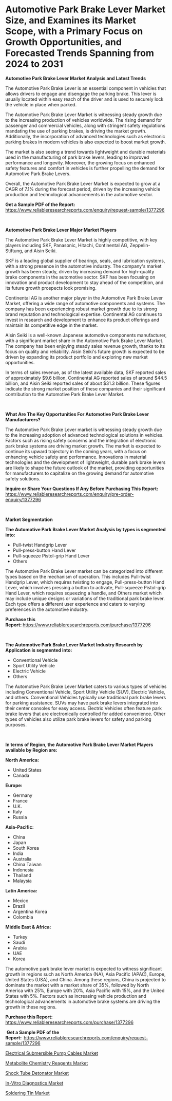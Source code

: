 <p><h1>Automotive Park Brake Lever Market Size, and Examines its Market Scope, with a Primary Focus on Growth Opportunities, and Forecasted Trends Spanning from 2024 to 2031</h1></p><p><strong>Automotive Park Brake Lever Market Analysis and Latest Trends</strong></p>
<p><p>The Automotive Park Brake Lever is an essential component in vehicles that allows drivers to engage and disengage the parking brake. This lever is usually located within easy reach of the driver and is used to securely lock the vehicle in place when parked.</p><p>The Automotive Park Brake Lever Market is witnessing steady growth due to the increasing production of vehicles worldwide. The rising demand for passenger and commercial vehicles, along with stringent safety regulations mandating the use of parking brakes, is driving the market growth. Additionally, the incorporation of advanced technologies such as electronic parking brakes in modern vehicles is also expected to boost market growth.</p><p>The market is also seeing a trend towards lightweight and durable materials used in the manufacturing of park brake levers, leading to improved performance and longevity. Moreover, the growing focus on enhanced safety features and comfort in vehicles is further propelling the demand for Automotive Park Brake Levers.</p><p>Overall, the Automotive Park Brake Lever Market is expected to grow at a CAGR of 7.1% during the forecast period, driven by the increasing vehicle production and technological advancements in the automotive sector.</p></p>
<p><strong>Get a Sample PDF of the Report:&nbsp;</strong> <a href="https://www.reliableresearchreports.com/enquiry/request-sample/1377296">https://www.reliableresearchreports.com/enquiry/request-sample/1377296</a></p>
<p>&nbsp;</p>
<p><strong>Automotive Park Brake Lever Major Market Players</strong></p>
<p><p>The Automotive Park Brake Lever Market is highly competitive, with key players including SKF, Panasonic, Hitachi, Continental AG, Zeppelin-Stiftung, and Aisin Seiki. </p><p>SKF is a leading global supplier of bearings, seals, and lubrication systems, with a strong presence in the automotive industry. The company's market growth has been steady, driven by increasing demand for high-quality brake components in the automotive sector. SKF has been focusing on innovation and product development to stay ahead of the competition, and its future growth prospects look promising.</p><p>Continental AG is another major player in the Automotive Park Brake Lever Market, offering a wide range of automotive components and systems. The company has been experiencing robust market growth due to its strong brand reputation and technological expertise. Continental AG continues to invest in research and development to enhance its product offerings and maintain its competitive edge in the market.</p><p>Aisin Seiki is a well-known Japanese automotive components manufacturer, with a significant market share in the Automotive Park Brake Lever Market. The company has been enjoying steady sales revenue growth, thanks to its focus on quality and reliability. Aisin Seiki's future growth is expected to be driven by expanding its product portfolio and exploring new market opportunities.</p><p>In terms of sales revenue, as of the latest available data, SKF reported sales of approximately $9.6 billion, Continental AG reported sales of around $44.5 billion, and Aisin Seiki reported sales of about $31.3 billion. These figures indicate the strong market position of these companies and their significant contribution to the Automotive Park Brake Lever Market.</p></p>
<p>&nbsp;</p>
<p><strong>What Are The Key Opportunities For Automotive Park Brake Lever Manufacturers?</strong></p>
<p><p>The Automotive Park Brake Lever market is witnessing steady growth due to the increasing adoption of advanced technological solutions in vehicles. Factors such as rising safety concerns and the integration of electronic park brake systems are driving market growth. The market is expected to continue its upward trajectory in the coming years, with a focus on enhancing vehicle safety and performance. Innovations in material technologies and the development of lightweight, durable park brake levers are likely to shape the future outlook of the market, providing opportunities for manufacturers to capitalize on the growing demand for automotive safety solutions.</p></p>
<p><strong>Inquire or Share Your Questions If Any Before Purchasing This Report:</strong> <a href="https://www.reliableresearchreports.com/enquiry/pre-order-enquiry/1377296">https://www.reliableresearchreports.com/enquiry/pre-order-enquiry/1377296</a></p>
<p>&nbsp;</p>
<p><strong>Market Segmentation</strong></p>
<p><strong>The Automotive Park Brake Lever Market Analysis by types is segmented into:</strong></p>
<p><ul><li>Pull-twist Handgrip Lever</li><li>Pull-press-button Hand Lever</li><li>Pull-squeeze Pistol-grip Hand Lever</li><li>Others</li></ul></p>
<p><p>The Automotive Park Brake Lever market can be categorized into different types based on the mechanism of operation. This includes Pull-twist Handgrip Lever, which requires twisting to engage, Pull-press-button Hand Lever, which involves pressing a button to activate, Pull-squeeze Pistol-grip Hand Lever, which requires squeezing a handle, and Others market which may include unique designs or variations of the traditional park brake lever. Each type offers a different user experience and caters to varying preferences in the automotive industry.</p></p>
<p><strong>Purchase this Report:&nbsp;</strong><a href="https://www.reliableresearchreports.com/purchase/1377296">https://www.reliableresearchreports.com/purchase/1377296</a></p>
<p>&nbsp;</p>
<p><strong>The Automotive Park Brake Lever Market Industry Research by Application is segmented into:</strong></p>
<p><ul><li>Conventional Vehicle</li><li>Sport Utility Vehicle</li><li>Electric Vehicle</li><li>Others</li></ul></p>
<p><p>The Automotive Park Brake Lever Market caters to various types of vehicles including Conventional Vehicle, Sport Utility Vehicle (SUV), Electric Vehicle, and others. Conventional Vehicles typically use traditional park brake levers for parking assistance. SUVs may have park brake levers integrated into their center consoles for easy access. Electric Vehicles often feature park brake levers that are electronically controlled for added convenience. Other types of vehicles also utilize park brake levers for safety and parking purposes.</p></p>
<p>&nbsp;</p>
<p><strong>In terms of Region, the Automotive Park Brake Lever Market Players available by Region are:</strong></p>
<p>
    <p> <strong> North America: </strong>
        <ul>
            <li>United States</li>
            <li>Canada</li>
        </ul>
        </p> 
    <p> <strong> Europe: </strong>
        <ul>
            <li>Germany</li>
            <li>France</li>
            <li>U.K.</li>
            <li>Italy</li>
            <li>Russia</li>
        </ul>
        </p> 
    <p> <strong> Asia-Pacific: </strong>
        <ul>
            <li>China</li>
            <li>Japan</li>
            <li>South Korea</li>
            <li>India</li>
            <li>Australia</li>
            <li>China Taiwan</li>
            <li>Indonesia</li>
            <li>Thailand</li>
            <li>Malaysia</li>
        </ul>
        </p> 
    <p> <strong> Latin America: </strong>
        <ul>
            <li>Mexico</li>
            <li>Brazil</li>
            <li>Argentina Korea</li>
            <li>Colombia</li>
        </ul>
        </p> 
    <p> <strong> Middle East & Africa: </strong>
        <ul>
            <li>Turkey</li>
            <li>Saudi</li>
            <li>Arabia</li>
            <li>UAE</li>
            <li>Korea</li>
        </ul>
    </p>
    </p>
<p><p>The automotive park brake lever market is expected to witness significant growth in regions such as North America (NA), Asia Pacific (APAC), Europe, United States (USA), and China. Among these regions, China is projected to dominate the market with a market share of 35%, followed by North America with 25%, Europe with 20%, Asia Pacific with 15%, and the United States with 5%. Factors such as increasing vehicle production and technological advancements in automotive brake systems are driving the growth in these regions.</p></p>
<p><strong>Purchase this Report: </strong><a href="https://www.reliableresearchreports.com/purchase/1377296">https://www.reliableresearchreports.com/purchase/1377296</a></p>
<p>&nbsp;<strong>Get a Sample PDF of the Report:&nbsp;&nbsp;</strong><a href="https://www.reliableresearchreports.com/enquiry/request-sample/1377296">https://www.reliableresearchreports.com/enquiry/request-sample/1377296</a></p>
<p><strong></strong></p>
<p><p><a href="https://five-trouble-98a.notion.site/Electrical-Submersible-Pump-Cables-Market-Size-Furnishes-Valuable-Information-Encompassing-Market-Sh-1d5c9eeec81a42e08f0a82437c7da7d5">Electrical Submersible Pump Cables Market</a></p><p><a href="https://fuschia-pecorino-a6d.notion.site/Metabolite-Chemistry-Reagents-Market-Dynamics-2024-2031-Also-about-Its-Market-Trends-Projections--87436b969e364f1999bcb3d733e76e7c">Metabolite Chemistry Reagents Market</a></p><p><a href="https://view.publitas.com/reportprime-1/decoding-the-shock-tube-detonator-market-a-deep-dive-into-the-latest-market-trends-market-segmentation-and-competitive-analysis/">Shock Tube Detonator Market</a></p><p><a href="https://butternut-bug-553.notion.site/In-Vitro-Diagnostics-Market-Research-Report-Reveals-The-Latest-Trends-And-Opportunities-of-this-Mark-7557ce2d2db549688f31a3eca5292173">In-Vitro Diagnostics Market</a></p><p><a href="https://view.publitas.com/reportprime-1/soldering-tin-market-size-share-trends-analysis-report-by-material-by-type-by-end-user-by-region-and-segment-forecasts-2024-2031/">Soldering Tin Market</a></p></p>